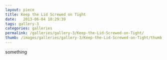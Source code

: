 ```yaml
---
layout: piece
title: Keep the Lid Screwed on Tight
date:   2013-06-04 10:29:39
tags: gallery-3
categories: galleries
permalink: /galleries/gallery-3/Keep-the-Lid-Screwed-on-Tight/
thumb: /images/galleries/gallery-3/Keep-the-Lid-Screwed-on-Tight/thumb.jpg
---
```


something